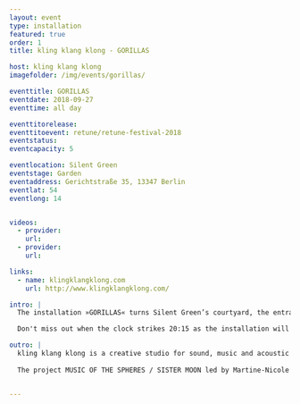 ```yaml
---
layout: event
type: installation
featured: true
order: 1
title: kling klang klong - GORILLAS

host: kling klang klong
imagefolder: /img/events/gorillas/

eventtitle: GORILLAS
eventdate: 2018-09-27
eventtime: all day

eventtitorelease:
eventtitoevent: retune/retune-festival-2018
eventstatus:
eventcapacity: 5

eventlocation: Silent Green
eventstage: Garden
eventaddress: Gerichtstraße 35, 13347 Berlin
eventlat: 54
eventlong: 14


videos:
  - provider:
    url:
  - provider:
    url:

links:
  - name: klingklangklong.com
    url: http://www.klingklangklong.com/

intro: |
  The installation »GORILLAS« turns Silent Green’s courtyard, the entrance to the old crematory, into a living ecosystem of sound objects. Together, the objects create an evolving soundscape where light, fog and sound come together as a narrative environment. The audience can interact with the objects, close/mute or move them in space. In a cooperation with Martine-Nicole Rojina's »Music of Spheres / Sister Moon« the installation will feature voices that were recorded and sent to the moon and back.

  Don't miss out when the clock strikes 20:15 as the installation will then move into an elevated interactive performance once the sun goes down and the atmosphere of the space transforms. 

outro: |
  kling klang klong is a creative studio for sound, music and acoustic narratives based in Berlin. Our work stands in the intersection between art, science and communication. As a result, our projects create new pioneering approaches to communicate with audiences through exhibition spaces, motion pictures, interactive installations, performances and public spaces.
  
  The project MUSIC OF THE SPHERES / SISTER MOON led by Martine-Nicole Rojina / MPATHY STUDIO is a collaboration with the Dwingeloo Radio Telescope, HAM Radio Astronomers Jan van Muijlwijk, Harry Keizer and the artistic residency program of CAMRAS.


---
```

